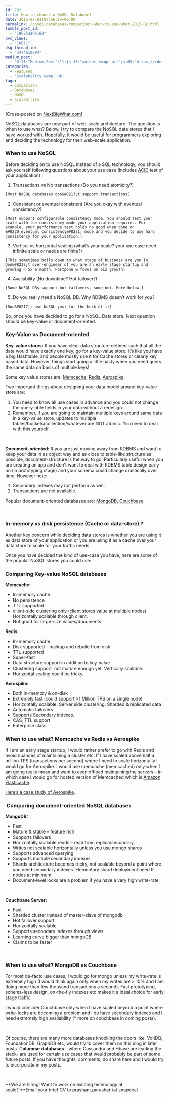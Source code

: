 ```yaml
---
id: 782
title: How to choose a NoSQL Database?
date: 2015-02-01T07:56:13+00:00
permalink: /nosql-databases-comparison-when-to-use-what-2015-02.html
tumblr_post_id:
  - "109753493168"
pvc_views:
  - "10071"
dsq_thread_id:
  - "3474610694"
medium_post:
  - 'O:11:"Medium_Post":11:{s:16:"author_image_url";s:69:"https://cdn-images-1.medium.com/fit/c/200/200/0*w9R9GHEgUrfaFwnJ.jpeg";s:10:"author_url";s:27:"https://medium.com/@sucoder";s:11:"byline_name";N;s:12:"byline_email";N;s:10:"cross_link";s:3:"yes";s:2:"id";s:12:"f414a774eca7";s:21:"follower_notification";s:3:"yes";s:7:"license";s:19:"all-rights-reserved";s:14:"publication_id";s:2:"-1";s:6:"status";s:6:"public";s:3:"url";s:71:"https://medium.com/@sucoder/how-to-choose-a-nosql-database-f414a774eca7";}'
categories:
  - Featured
  - 'Scalability &amp; HA'
tags:
  - Comparison
  - Databases
  - NoSQL
  - Scalability
---
```

[Cross-posted on <a href="http://www.nextbigwhat.com/how-to-choose-nosql-database-297/" target="_blank">NextBigWhat.com</a>]

NoSQL databases are now part of web-scale architecture. The question is when to use what? Below, I try to compare the NoSQL data stores that I have worked with. Hopefully, it would be useful for programmers exploring and deciding the technology for their web-scale application.

### When to use NoSQL

Before deciding on to use NoSQL instead of a SQL technology, you should ask yourself following questions about your use case (includes <a title="ACID database property" href="http://java.dzone.com/articles/beginners-guide-acid-and" target="_blank">ACID</a> test of your application) :

  1. Transactions vs No transactions (Do you need atomicity?)
  
    [Most NoSQL databases don&#8217;t support transactions]
  2. Consistent or eventual consistent (Are you okay with eventual consistency?)
  
    [Most support configurable consistency mode. You should test your scale with the consistency mode your application requires. For example, your performance test holds no good when done on &#8220;eventual consistency&#8221; mode and you decide to use hard consistency for your application.]
  3. Vertical vs horizontal scaling (what&#8217;s your scale? your use case need infinite scale or needs are finite?)
  
    [This sometimes boils down to what stage of business are you in. Don&#8217;t over-engineer of you are an early stage startup and growing < 5x a month. Postpone & focus on biz growth]
  4. Availability (No downtime? Hot failover?)
  
    [Some NoSQL DBs support hot failovers, some not. More below.]
  5. Do you really need a NoSQL DB. Why RDBMS doesn&#8217;t work for you?
  
    [Don&#8217;t use NoSQL just for the heck of it]

So, once you have decided to go for a NoSQL Data store. Next question should be key-value or document-oriented.

### Key-Value vs Document-oriented

**Key-value stores:** If you have clear data structure defined such that all the data would have exactly one key, go for a key-value store. It&#8217;s like you have a big Hashtable, and people mostly use it for Cache stores or clearly key based data. However, things start going a little nasty when you need query the same data on basis of multiple keys!
  
Some key value stores are: <a title="Memcached" href="http://memcached.org/" target="_blank">Memcache</a>, <a title="Redis" href="http://redis.io/" target="_blank">Redis</a>, <a title="Aerospike" href="http://www.aerospike.com/" target="_blank">Aerospike</a>.

Two important things about designing your data model around key-value store are:

  1. You need to know all use cases in advance and you could not change the query-able fields in your data without a redesign.
  2. Remember, if you are going to maintain multiple keys around same data in a key-value store, updates to multiple tables/buckets/collection/whatever are NOT atomic. You need to deal with this yourself.

&nbsp;

**Document-oriented:** If you are just moving away from RDBMS and want to keep your data in as object way and as close to table-like structure as possible, document-structure is the way to go! Particularly useful when you are creating an app and don&#8217;t want to deal with RDBMS table design early-on (in prototyping stage) and your schema could change drastically over time. However note:

  1. Secondary indexes may not perform as well.
  2. Transactions are not available.

Popular document-oriented databases are: <a title="MongoDB" href="http://www.mongodb.org/" target="_blank">MongoDB</a>, <a title="Couchbase" href="http://www.couchbase.com/" target="_blank">Couchbase</a>.

&nbsp;

### In-memory vs disk persistence (Cache or data-store) ?

Another key concern while deciding data stores is whether you are using it as data store of your application or you are using it as a cache over your data store to scale for your traffic needs.

Once you have decided the kind of use-case you have, here are some of the popular NoSQL stores you could use:

### Comparing Key-value NoSQL databases

**Memcache:**

  * In-memory cache
  * No persistence
  * TTL supported
  * client-side clustering only (client stores value at multiple nodes). Horizontally scalable through client.
  * Not good for large-size values/documents

**Redis:**

  * In-memory cache
  * Disk supported &#8211; backup and rebuild from disk
  * TTL supported
  * Super-fast
  * Data structure support in addition to key-value
  * Clustering support  not mature enough yet. Vertically scalable.
  * Horizontal scaling could be tricky.

**Aerospike:**

  * Both in-memory & on-disk
  * Extremely fast (could support >1 Million TPS on a single node)
  * Horizontally scalable. Server side clustering. Sharded & replicated data
  * Automatic failovers
  * Supports Secondary indexes.
  * CAS, TTL support
  * Enterprise class

### When to use what? Memcache vs Redis vs Aerospike

If I am an early stage startup, I would rather prefer to go with Redis and avoid nuances of maintaining a cluster etc. If I have scaled above half a million TPS (transactions per second) where I need to scale horizontally I would go for Aerospike. I would use memcache (memcached) only when I am going really mean and want to even offload maintaining the servers &#8211; in which case I would go for hosted version of Memcached which is <a title="Amazon Elasticache" href="http://aws.amazon.com/elasticache/" target="_blank">Amazon Elasticache</a>.

<a title="Aerospike snapdeal case study" href="http://www.aerospike.com/wp-content/uploads/2014/02/snapdeal_casestudy.pdf" target="_blank">Here&#8217;s a case study of Aerospike</a>.

###  Comparing document-oriented NoSQL databases

**MongoDB:**

  * Fast
  * Mature & stable &#8211; feature rich
  * Supports failovers
  * Horizontally scalable reads &#8211; read from replica/secondary
  * Writes not scalable horizontally unless you use mongo shards
  * Supports advanced querying
  * Supports multiple secondary indexes
  * Shards architecture becomes tricky, not scalable beyond a point where you need secondary indexes. Elementary shard deployment need 9 nodes at minimum.
  * Document-level locks are a problem if you have a very high write-rate

&nbsp;

**Couchbase Server:**

  * Fast
  * Sharded cluster instead of master-slave of mongodb
  * Hot failover support
  * Horizontally scalable
  * Supports secondary indexes through views
  * Learning curve bigger than mongoDB
  * Claims to be faster

&nbsp;

### When to use what? MongoDB vs Couchbase

For most de-facto use cases, I would go for mongo unless my write-rate is extremely high (I would think again only when my writes are > 10% and I am doing more than few thousand transactions a second). Fast prototyping, schema-less design, on-the-fly indexes etc makes it a ideal choice for early stage traffic.

I would consider Couchbase only when I have scaled beyond a point where write-locks are becoming a problem and I do have secondary indexes and I need extremely high availability (* more on couchbase in coming posts).

&nbsp;

Of course, there are many more databases knocking the doors like, VoltDB, FoundationDB, GraphDB etc, would try to cover them on this blog in later posts. C**olumnar databases** &#8211; where Cassandra and Hbase are leading the stack- are used for certain use cases that would probably be part of some future posts. If you have thoughts, comments, do share here and I would try to incorporate in my posts.

&nbsp;

**We are hiring! Want to work on exciting technology at scale? **Email your brief CV to prashant.parashar /at snapdeal

&nbsp;
